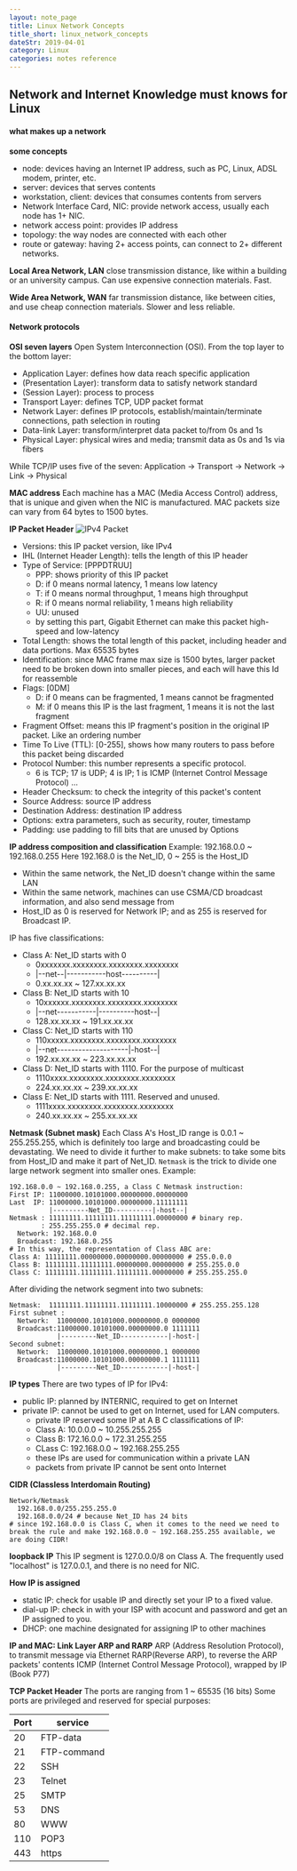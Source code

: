 ```yaml
---
layout: note_page
title: Linux Network Concepts
title_short: linux_network_concepts
dateStr: 2019-04-01
category: Linux
categories: notes reference
---
```

## Network and Internet Knowledge must knows for Linux

#### what makes up a network

**some concepts**
- node: devices having an Internet IP address, such as PC, Linux, ADSL modem, printer, etc.
- server: devices that serves contents
- workstation, client: devices that consumes contents from servers
- Network Interface Card, NIC: provide network access, usually each node has 1+ NIC.
- network access point: provides IP address
- topology: the way nodes are connected with each other
- route or gateway: having 2+ access points, can connect to 2+ different networks.

**Local Area Network, LAN**
close transmission distance, like within a building or an university campus. Can use expensive connection materials. Fast.

**Wide Area Network, WAN**
far transmission distance, like between cities, and use cheap connection materials. Slower and less reliable.

#### Network protocols

**OSI seven layers**
Open System Interconnection (OSI). From the top layer to the bottom layer:
- Application Layer: defines how data reach specific application
- (Presentation Layer): transform data to satisfy network standard
- (Session Layer): process to process
- Transport Layer: defines TCP, UDP packet format
- Network Layer: defines IP protocols, establish/maintain/terminate connections, path selection in routing
- Data-link Layer: transform/interpret data packet to/from 0s and 1s
- Physical Layer: physical wires and media; transmit data as 0s and 1s via fibers

While TCP/IP uses five of the seven: Application -> Transport -> Network -> Link -> Physical

**MAC address**
Each machine has a MAC (Media Access Control) address, that is unique and given when the NIC is manufactured.
MAC packets size can vary from 64 bytes to 1500 bytes.

**IP Packet Header**
![IPv4 Packet]('ipv4_packet')
- Versions: this IP packet version, like IPv4
- IHL (Internet Header Length): tells the length of this IP header
- Type of Service: [PPPDTRUU]
  - PPP: shows priority of this IP packet
  - D: if 0 means normal latency, 1 means low latency
  - T: if 0 means normal throughput, 1 means high throughput
  - R: if 0 means normal reliability, 1 means high reliability
  - UU: unused
  - by setting this part, Gigabit Ethernet can make this packet high-speed and low-latency
- Total Length: shows the total length of this packet, including header and data portions. Max 65535 bytes
- Identification: since MAC frame max size is 1500 bytes, larger packet need to be broken down into smaller pieces, and each will have this Id for reassemble
- Flags: [0DM]
  - D: if 0 means can be fragmented, 1 means cannot be fragmented
  - M: if 0 means this IP is the last fragment, 1 means it is not the last fragment
- Fragment Offset: means this IP fragment's position in the original IP packet. Like an ordering number
- Time To Live (TTL): [0-255], shows how many routers to pass before this packet being discarded
- Protocol Number: this number represents a specific protocol.
  - 6 is TCP; 17 is UDP; 4 is IP; 1 is ICMP (Internet Control Message Protocol) ...
- Header Checksum: to check the integrity of this packet's content
- Source Address: source IP address
- Destination Address: destination IP address
- Options: extra parameters, such as security, router, timestamp
- Padding: use padding to fill bits that are unused by Options

**IP address composition and classification**
Example: 192.168.0.0 ~ 192.168.0.255
Here 192.168.0 is the Net_ID, 0 ~ 255 is the Host_ID
- Within the same network, the Net_ID doesn't change within the same LAN
- Within the same network, machines can use CSMA/CD broadcast information, and also send message from
- Host_ID as 0 is reserved for Network IP; and as 255 is reserved for Broadcast IP.

IP has five classifications:
- Class A: Net_ID starts with 0
  - 0xxxxxxx.xxxxxxxx.xxxxxxxx.xxxxxxxx
  - |--net--|-----------host----------|
  - 0.xx.xx.xx ~ 127.xx.xx.xx
- Class B: Net_ID starts with 10
  - 10xxxxxx.xxxxxxxx.xxxxxxxx.xxxxxxxx
  - |--net-----------|----------host--|
  - 128.xx.xx.xx ~ 191.xx.xx.xx
- Class C: Net_ID starts with 110
  - 110xxxxx.xxxxxxxx.xxxxxxxx.xxxxxxxx
  - |--net--------------------|-host--|
  - 192.xx.xx.xx ~ 223.xx.xx.xx
- Class D: Net_ID starts with 1110. For the purpose of multicast
  - 1110xxxx.xxxxxxxx.xxxxxxxx.xxxxxxxx
  - 224.xx.xx.xx ~ 239.xx.xx.xx
- Class E: Net_ID starts with 1111. Reserved and unused.
  - 1111xxxx.xxxxxxxx.xxxxxxxx.xxxxxxxx
  - 240.xx.xx.xx ~ 255.xx.xx.xx

**Netmask (Subnet mask)**
Each Class A's Host_ID range is 0.0.1 ~ 255.255.255, which is definitely too large and broadcasting could be devastating.
We need to divide it further to make subnets: to take some bits from Host_ID and make it part of Net_ID.
`Netmask` is the trick to divide one large network segment into smaller ones. Example:
```
192.168.0.0 ~ 192.168.0.255, a Class C Netmask instruction:
First IP: 11000000.10101000.00000000.00000000
Last  IP: 11000000.10101000.00000000.11111111
          |---------Net_ID----------|-host--|
Netmask : 11111111.11111111.11111111.00000000 # binary rep.
        : 255.255.255.0 # decimal rep.
  Network: 192.168.0.0
  Broadcast: 192.168.0.255
# In this way, the representation of Class ABC are:
Class A: 11111111.00000000.00000000.00000000 # 255.0.0.0
Class B: 11111111.11111111.00000000.00000000 # 255.255.0.0
Class C: 11111111.11111111.11111111.00000000 # 255.255.255.0
```
After dividing the network segment into two subnets:
```
Netmask:  11111111.11111111.11111111.10000000 # 255.255.255.128
First subnet :
  Network:  11000000.10101000.00000000.0 0000000
  Broadcast:11000000.10101000.00000000.0 1111111
            |---------Net_ID------------|-host-|
Second subnet:
  Network:  11000000.10101000.00000000.1 0000000
  Broadcast:11000000.10101000.00000000.1 1111111
            |---------Net_ID------------|-host-|
```

**IP types**
There are two types of IP for IPv4:
- public IP: planned by INTERNIC, required to get on Internet
- private IP: cannot be used to get on Internet, used for LAN computers.
  - private IP reserved some IP at A B C classifications of IP:
  - Class A: 10.0.0.0 ~ 10.255.255.255
  - Class B: 172.16.0.0 ~ 172.31.255.255
  - CLass C: 192.168.0.0 ~ 192.168.255.255
  - these IPs are used for communication within a private LAN
  - packets from private IP cannot be sent onto Internet

**CIDR (Classless Interdomain Routing)**
```
Network/Netmask
  192.168.0.0/255.255.255.0
  192.168.0.0/24 # because Net_ID has 24 bits
# since 192.168.0.0 is Class C, when it comes to the need we need to break the rule and make 192.168.0.0 ~ 192.168.255.255 available, we are doing CIDR!
```

**loopback IP**
This IP segment is 127.0.0.0/8 on Class A. The frequently used "localhost" is 127.0.0.1, and there is no need for NIC.

**How IP is assigned**
- static IP: check for usable IP and directly set your IP to a fixed value.
- dial-up IP: check in with your ISP with acocunt and password and get an IP assigned to you.
- DHCP: one machine designated for assigning IP to other machines

**IP and MAC: Link Layer ARP and RARP**
ARP (Address Resolution Protocol), to transmit message via Ethernet
RARP(Reverse ARP), to reverse the ARP packets' contents
ICMP (Internet Control Message Protocol), wrapped by IP (Book P77)

**TCP Packet Header**
The ports are ranging from 1 ~ 65535 (16 bits)
Some ports are privileged and reserved for special purposes:

Port|service
----|-------
20|FTP-data
21|FTP-command
22|SSH
23|Telnet
25|SMTP
53|DNS
80|WWW
110|POP3
443|https
